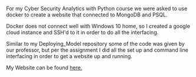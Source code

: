 For my Cyber Security Analytics with Python course we were asked to use docker to create a website that connected to MongoDB and PSQL.

Docker does not connect well with Windows 10 home, so I created a google cloud instance and SSH'd to it in order to do all the interfacing.

Similar to my Deploying_Model repository some of the code was given by our professor, but per the assignment I did all the set up and command line interfacing in order to get a website up and running.

My Website can be found [here.](https://dry-fjord-10793.herokuapp.com/files)

